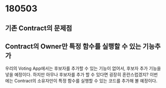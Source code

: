 # 180503

## 기존 Contract의 문제점

## Contract의 Owner만 특정 함수를 실행할 수 있는 기능추가

우리의 Voting App에서는 후보자를 추가할 수 있는 기능이 없어서, 후보자 추가 기능을 넣을 예정이다. 하지만 아무나 후보자를 추가 할 수 있다면 굉장히 혼란스럽겠지? 
이번에는 Contract의 소유자만이 특정 함수를 실행할 수 있는 코드를 추가해 볼 예정이다. 



